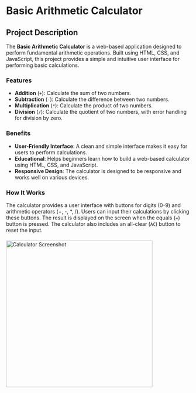 # Basic Arithmetic Calculator

## Project Description

The **Basic Arithmetic Calculator** is a web-based application designed to perform fundamental arithmetic operations. Built using HTML, CSS, and JavaScript, this project provides a simple and intuitive user interface for performing basic calculations. 

### Features

- **Addition** (`+`): Calculate the sum of two numbers.
- **Subtraction** (`-`): Calculate the difference between two numbers.
- **Multiplication** (`*`): Calculate the product of two numbers.
- **Division** (`/`): Calculate the quotient of two numbers, with error handling for division by zero.

### Benefits

- **User-Friendly Interface**: A clean and simple interface makes it easy for users to perform calculations.
- **Educational**: Helps beginners learn how to build a web-based calculator using HTML, CSS, and JavaScript.
- **Responsive Design**: The calculator is designed to be responsive and works well on various devices.

### How It Works

The calculator provides a user interface with buttons for digits (0-9) and arithmetic operators (+, -, *, /). Users can input their calculations by clicking these buttons. The result is displayed on the screen when the equals (`=`) button is pressed. The calculator also includes an all-clear (`AC`) button to reset the input.
<div align="left" style="margin-top: 20px">
  <img src="https://github.com/shresthapal2808/js-calculator/assets/118591831/b648e538-17d0-4d83-8c4b-3b53dd5d9800" alt="Calculator Screenshot" width="400px">
</div>
